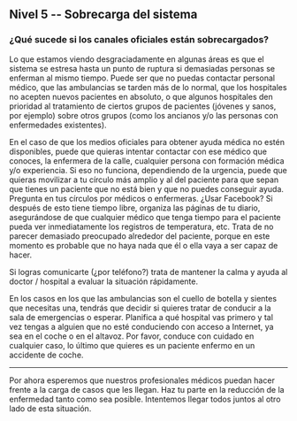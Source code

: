 ## Nivel 5 -- Sobrecarga del sistema

### ¿Qué sucede si los canales oficiales están sobrecargados?

Lo que estamos viendo desgraciadamente en algunas áreas es que el sistema se estresa hasta un punto de ruptura si demasiadas personas se enferman al mismo tiempo. Puede ser que no puedas contactar personal médico, que las ambulancias se tarden más de lo normal, que los hospitales no acepten nuevos pacientes en absoluto, o que algunos hospitales den prioridad al tratamiento de ciertos grupos de pacientes (jóvenes y sanos, por ejemplo) sobre otros grupos (como los ancianos y/o las personas con enfermedades existentes).

En el caso de que los medios oficiales para obtener ayuda médica no estén disponibles, puede que quieras intentar contactar con ese médico que conoces, la enfermera de la calle, cualquier persona con formación médica y/o experiencia. Si eso no funciona, dependiendo de la urgencia, puede que quieras movilizar a tu círculo más amplio y al del paciente para que sepan que tienes un paciente que no está bien y que no puedes conseguir ayuda. Pregunta en tus círculos por médicos o enfermeras. ¿Usar Facebook? Si después de esto tiene tiempo libre, organiza las páginas de tu diario, asegurándose de que cualquier médico que tenga tiempo para el paciente pueda ver inmediatamente los registros de temperatura, etc. Trata de no parecer demasiado preocupado alrededor del paciente, porque en este momento es probable que no haya nada que él o ella vaya a ser capaz de hacer.

Si logras comunicarte (¿por teléfono?) trata de mantener la calma y ayuda al doctor / hospital a evaluar la situación rápidamente. 

En los casos en los que las ambulancias son el cuello de botella y sientes que necesitas una, tendrás que decidir si quieres tratar de conducir a la sala de emergencias o esperar. Planifica a qué hospital vas primero y tal vez tengas a alguien que no esté conduciendo con acceso a Internet, ya sea en el coche o en el altavoz. Por favor, conduce con cuidado en cualquier caso, lo último que quieres es un paciente enfermo en un accidente de coche.

----

Por ahora esperemos que nuestros profesionales médicos puedan hacer frente a la carga de casos que les llegan. Haz tu parte en la reducción de la enfermedad tanto como sea posible. Intentemos llegar todos juntos al otro lado de esta situación.
